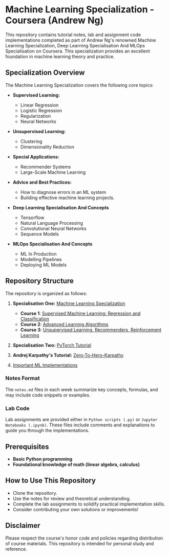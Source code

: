 # Machine Learning Specialization - Coursera (Andrew Ng)

This repository contains tutorial notes, lab and assignment code implementations completed as part of Andrew Ng's renowned Machine Learning Specialization, Deep Learning Specialisation And MLOps Specialisation on Coursera. This specialization provides an excellent foundation in machine learning theory and practice.

## Specialization Overview

The Machine Learning Specialization covers the following core topics:

- **Supervised Learning:**

  - Linear Regression
  - Logistic Regression
  - Regularization
  - Neural Networks

- **Unsupervised Learning:**

  - Clustering
  - Dimensionality Reduction

- **Special Applications:**

  - Recommender Systems
  - Large-Scale Machine Learning

- **Advice and Best Practices:**

  - How to diagnose errors in an ML system
  - Building effective machine learning projects.

- **Deep Learning Specialisation And Concepts**

  - Tensorflow
  - Natural Language Processing
  - Convolutional Neural Networks
  - Sequence Models

- **MLOps Specialisation And Concepts**

  - ML In Production
  - Modelling Pipelines
  - Deploying ML Models

## Repository Structure

The repository is organized as follows:

1. **Specialisation One:** [Machine Learning Specialization](https://github.com/aaditya29/Machine-Learning-Tutorial/tree/main/1.%20Machine%20Learning%20Specialisation)

   - **Course 1**: [Supervised Machine Learning: Regression and Classification](https://github.com/aaditya29/Machine-Learning-Tutorial/tree/main/1.%20Machine%20Learning%20Specialisation/1.1%20Supervised%20Machine%20Learning%3A%20Regression%20and%20Classification)
   - **Course 2**: [Advanced Learning Algorithms](https://github.com/aaditya29/Machine-Learning-Tutorial/tree/main/1.%20Machine%20Learning%20Specialisation/1.2%20Advanced%20Learning%20Algorithms)
   - **Course 3**: [ Unsupervised Learning, Recommenders, Reinforcement Learning](https://github.com/aaditya29/Machine-Learning-Tutorial/tree/main/1.%20Machine%20Learning%20Specialisation/1.3%20Unsupervised%20Learning%2C%20Recommenders%2C%20Reinforcement%20Learning)

2. **Specialisation Two:** [PyTorch Tutorial](https://github.com/aaditya29/Machine-Learning-Tutorial/tree/main/2.%20PyTorch)

3. **Andrej Karpathy's Tutorial:** [Zero-To-Hero-Karpathy](https://github.com/aaditya29/Machine-Learning-Tutorial/tree/main/3.%20Zero-To-Hero-Karpathy)

4. [Important ML Implementations](https://github.com/aaditya29/Machine-Learning-Tutorial/tree/main/4.%20Important-ML-Implementations)

### Notes Format

The `notes.md` files in each week summarize key concepts, formulas, and may include code snippets or examples.

### Lab Code

Lab assignments are provided either in `Python scripts (.py)` or `Jupyter Notebooks (.ipynb)`. These files include comments and explanations to guide you through the implementations.

## Prerequisites

- **Basic Python programming**
- **Foundational knowledge of math (linear algebra, calculus)**

## How to Use This Repository

- Clone the repository.
- Use the notes for review and theoretical understanding.
- Complete the lab assignments to solidify practical implementation skills.
- Consider contributing your own solutions or improvements!

## Disclaimer

Please respect the course's honor code and policies regarding distribution of course materials. This repository is intended for personal study and reference.
